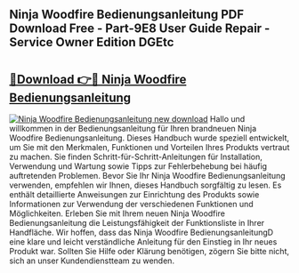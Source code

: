 ## Ninja Woodfire Bedienungsanleitung PDF Download Free - Part-9E8 User Guide Repair - Service Owner Edition DGEtc

# <h2><a href="http://df219b.blite.top/?on=Ninja+Woodfire+Bedienungsanleitung">🔗Download 👉🔴 Ninja Woodfire Bedienungsanleitung</a></h2>

[![Ninja Woodfire Bedienungsanleitung new download](https://i.imgur.com/lujVjoI.png)](http://df219b.blite.top/?on=Ninja+Woodfire+Bedienungsanleitung)
Hallo und willkommen in der Bedienungsanleitung für Ihren brandneuen Ninja Woodfire Bedienungsanleitung. Dieses Handbuch wurde speziell entwickelt, um Sie mit den Merkmalen, Funktionen und Vorteilen Ihres Produkts vertraut zu machen. Sie finden Schritt-für-Schritt-Anleitungen für Installation, Verwendung und Wartung sowie Tipps zur Fehlerbehebung bei häufig auftretenden Problemen. Bevor Sie Ihr Ninja Woodfire Bedienungsanleitung verwenden, empfehlen wir Ihnen, dieses Handbuch sorgfältig zu lesen. Es enthält detaillierte Anweisungen zur Einrichtung des Produkts sowie Informationen zur Verwendung der verschiedenen Funktionen und Möglichkeiten. Erleben Sie mit Ihrem neuen Ninja Woodfire Bedienungsanleitung die Leistungsfähigkeit der Funktionsliste in Ihrer Handfläche. Wir hoffen, dass das Ninja Woodfire BedienungsanleitungD eine klare und leicht verständliche Anleitung für den Einstieg in Ihr neues Produkt war. Sollten Sie Hilfe oder Klärung benötigen, zögern Sie bitte nicht, sich an unser Kundendienstteam zu wenden.
